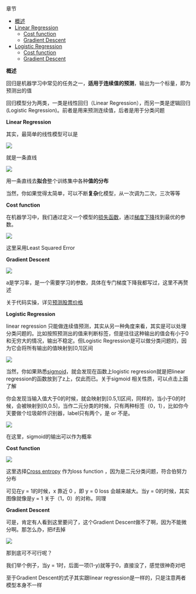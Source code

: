 章节
- [概述](#abstract)
- [Linear Regression](#linear)
    - [Cost function](#cost0)
    - [Gradient Descent](#gd0)
- [Logistic Regression](#logistic)
    - [Cost function](#cost1)
    - [Gradient Descent](#gd1)


**<div id='abstract'>概述</div>**


回归是机器学习中常见的任务之一，**适用于连续值的预测**，输出为一个标量，即为预测出的值

回归模型分为两类，一类是线性回归（Linear Regression），而另一类是逻辑回归(Logistic Regression)。前者是用来预测连续值，后者是用于分类问题


**<div id='linear'>Linear Regression</div>**

其实，最简单的线性模型可以是

![](https://github.com/sherlcok314159/ML/blob/main/Images/linear.png)

就是一条直线

![](https://github.com/sherlcok314159/ML/blob/main/Images/linear_model.png)

用一条直线去**拟合**整个训练集中各种**值的分布**

当然，你如果觉得太简单，可以不断**复杂**化模型，从一次调为二次，三次等等


**<div id='cost0'>Cost function</div>**

在机器学习中，我们通过定义一个模型的[损失函数](https://github.com/sherlcok314159/ML/blob/main/loss/loss_.md)，通过[梯度下降](https://github.com/sherlcok314159/ML/blob/main/optimization/GD.md)找到最优的参数。

![](https://github.com/sherlcok314159/ML/blob/main/Images/cost_0.png)

这里采用Least Squared Error

**<div id='gd0'>Gradient Descent</div>**

![](https://github.com/sherlcok314159/ML/blob/main/Images/gd0.png)

a是学习率，是一个需要学习的参数，具体在专门梯度下降我都写过，这里不再赘述

关于代码实操，详见[预测股票价格](stock.md)

**<div id='logistic'>Logistic Regression</div>**

linear regression 只能做连续值预测，其实从另一种角度来看，其实是可以处理分类问题的。比如按照预测出的值来判断标签，但是往往这种输出的值会有小于0和无穷大的情况，输出不稳定。但Logistic Regression是可以做分类问题的，因为它会将所有输出的值映射到[0,1]区间

![](https://github.com/sherlcok314159/ML/blob/main/Images/logistic.png)

当然，你如果熟悉[sigmoid](https://github.com/sherlcok314159/ML/blob/main/NN/activation.md)，就会发现在函数上logistic regression就是把linear regression的函数放到了z上，仅此而已。关于sigmoid 相关性质，可以点击上面了解

你会发现当输入值大于0的时候，就会映射到[0.5,1]区间，同样的，当小于0的时候，会被映射到[0,0.5]，当作二元分类的时候，只有两种标签（0，1），比如你今天要做个垃圾邮件识别器，label只有两个，是 or 不是。

![](https://github.com/sherlcok314159/ML/blob/main/Images/logistic_.png)

在这里，sigmoid的输出可以作为概率


**<div id='cost1'>Cost function</div>**

![](https://github.com/sherlcok314159/ML/blob/main/Images/cost_1.png)

这里选择[Cross entropy](https://github.com/sherlcok314159/ML/blob/main/loss/loss_.md) 作为loss function ，因为是二元分类问题，符合伯努力分布

可见在y = 1的时候，x 靠近 0 ，即 y = 0 loss 会越来越大。当y = 0的时候，其实图像就像是y = 1 关于（1，0）的对称。同理


**<div id='gd1'>Gradient Descent</div>**

可是，肯定有人看到这里要问了，这个Gradient Descent做不了啊，因为不能微分啊。那怎么办，把if去掉

![](https://github.com/sherlcok314159/ML/blob/main/Images/logistic_2.png)

那到底可不可行呢？

我们举个例子，当y = 1时，后面一项(1-y)就等于0，直接没了，感觉很神奇对吧

至于Gradient Descent的式子其实跟linear regression是一样的，只是注意两者模型本身不一样

